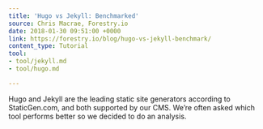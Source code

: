 ```yaml
---
title: 'Hugo vs Jekyll: Benchmarked'
source: Chris Macrae, Forestry.io
date: 2018-01-30 09:51:00 +0000
link: https://forestry.io/blog/hugo-vs-jekyll-benchmark/
content_type: Tutorial
tool:
- tool/jekyll.md
- tool/hugo.md

---
```

Hugo and Jekyll are the leading static site generators according to StaticGen.com, and both supported by our CMS. We’re often asked which tool performs better so we decided to do an analysis.






